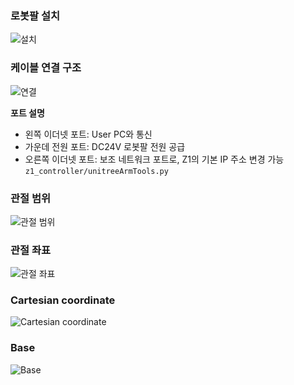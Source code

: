 ### 로봇팔 설치 
![설치](https://oss-global-cdn.unitree.com/static/3713d551c0744bdc822b60c3e61c70e7.JPG
)

### 케이블 연결 구조
![연결](https://oss-global-cdn.unitree.com/static/1c45c432002348c0b1087a573fe9c2d4_3508x2481.jpg)

**포트 설명**  

- 왼쪽 이더넷 포트: User PC와 통신  
- 가운데 전원 포트: DC24V 로봇팔 전원 공급  
- 오른쪽 이더넷 포트: 보조 네트워크 포트로, Z1의 기본 IP 주소 변경 가능  
    ```z1_controller/unitreeArmTools.py```

### 관절 범위
![관절 범위](https://oss-global-cdn.unitree.com/static/43c682829eb145a79473c201d687aac1_1041x686.png)

### 관절 좌표
![관절 좌표](https://oss-global-cdn.unitree.com/static/f91e1ab0aa7a4808b8d07cf9773d2798_2481x4554.png)

### Cartesian coordinate
![Cartesian coordinate](https://oss-global-cdn.unitree.com/static/22ac90b1695846469e8c61e6ec97f4c5_12456x10408.jpg)

### Base
![Base](https://oss-global-cdn.unitree.com/static/f0ed6f292ca24dff9c15955628772bc2.JPG)